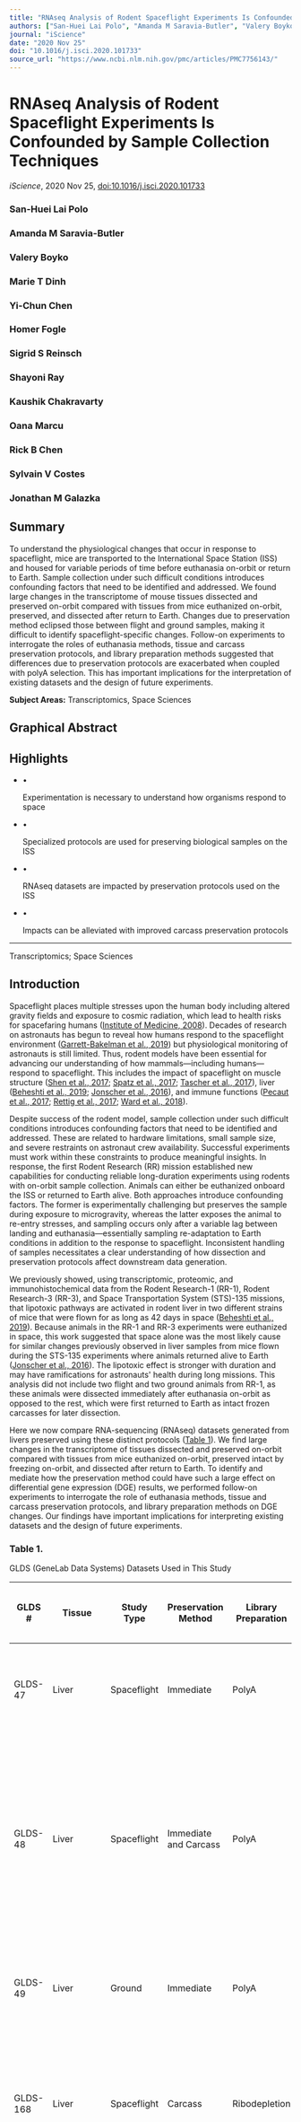 ```yaml
---
title: "RNAseq Analysis of Rodent Spaceflight Experiments Is Confounded by Sample Collection Techniques"
authors: ["San-Huei Lai Polo", "Amanda M Saravia-Butler", "Valery Boyko", "Marie T Dinh", "Yi-Chun Chen", "Homer Fogle", "Sigrid S Reinsch", "Shayoni Ray", "Kaushik Chakravarty", "Oana Marcu", "Rick B Chen", "Sylvain V Costes", "Jonathan M Galazka"]
journal: "iScience"
date: "2020 Nov 25"
doi: "10.1016/j.isci.2020.101733"
source_url: "https://www.ncbi.nlm.nih.gov/pmc/articles/PMC7756143/"
---
```


# RNAseq Analysis of Rodent Spaceflight Experiments Is Confounded by Sample Collection Techniques

*iScience*, 2020 Nov 25, [doi:10.1016/j.isci.2020.101733](https://doi.org/10.1016/j.isci.2020.101733)

### San-Huei Lai Polo
### Amanda M Saravia-Butler
### Valery Boyko
### Marie T Dinh
### Yi-Chun Chen
### Homer Fogle
### Sigrid S Reinsch
### Shayoni Ray
### Kaushik Chakravarty
### Oana Marcu
### Rick B Chen
### Sylvain V Costes
### Jonathan M Galazka

## Summary

To understand the physiological changes that occur in response to spaceflight, mice are transported to the International Space Station (ISS) and housed for variable periods of time before euthanasia on-orbit or return to Earth. Sample collection under such difficult conditions introduces confounding factors that need to be identified and addressed. We found large changes in the transcriptome of mouse tissues dissected and preserved on-orbit compared with tissues from mice euthanized on-orbit, preserved, and dissected after return to Earth. Changes due to preservation method eclipsed those between flight and ground samples, making it difficult to identify spaceflight-specific changes. Follow-on experiments to interrogate the roles of euthanasia methods, tissue and carcass preservation protocols, and library preparation methods suggested that differences due to preservation protocols are exacerbated when coupled with polyA selection. This has important implications for the interpretation of existing datasets and the design of future experiments.

**Subject Areas:** Transcriptomics, Space Sciences

## Graphical Abstract

## Highlights

*   •

    Experimentation is necessary to understand how organisms respond to space

*   •

    Specialized protocols are used for preserving biological samples on the ISS

*   •

    RNAseq datasets are impacted by preservation protocols used on the ISS

*   •

    Impacts can be alleviated with improved carcass preservation protocols


* * *

Transcriptomics; Space Sciences

## Introduction

Spaceflight places multiple stresses upon the human body including altered gravity fields and exposure to cosmic radiation, which lead to health risks for spacefaring humans ([Institute of Medicine, 2008](#bib17)). Decades of research on astronauts has begun to reveal how humans respond to the spaceflight environment ([Garrett-Bakelman et al., 2019](#bib11)) but physiological monitoring of astronauts is still limited. Thus, rodent models have been essential for advancing our understanding of how mammals—including humans—respond to spaceflight. This includes the impact of spaceflight on muscle structure ([Shen et al., 2017](#bib30); [Spatz et al., 2017](#bib33); [Tascher et al., 2017](#bib35)), liver ([Beheshti et al., 2019](#bib1); [Jonscher et al., 2016](#bib18)), and immune functions ([Pecaut et al., 2017](#bib23); [Rettig et al., 2017](#bib27); [Ward et al., 2018](#bib37)).

Despite success of the rodent model, sample collection under such difficult conditions introduces confounding factors that need to be identified and addressed. These are related to hardware limitations, small sample size, and severe restraints on astronaut crew availability. Successful experiments must work within these constraints to produce meaningful insights. In response, the first Rodent Research (RR) mission established new capabilities for conducting reliable long-duration experiments using rodents with on-orbit sample collection. Animals can either be euthanized onboard the ISS or returned to Earth alive. Both approaches introduce confounding factors. The former is experimentally challenging but preserves the sample during exposure to microgravity, whereas the latter exposes the animal to re-entry stresses, and sampling occurs only after a variable lag between landing and euthanasia—essentially sampling re-adaptation to Earth conditions in addition to the response to spaceflight. Inconsistent handling of samples necessitates a clear understanding of how dissection and preservation protocols affect downstream data generation.

We previously showed, using transcriptomic, proteomic, and immunohistochemical data from the Rodent Research-1 (RR-1), Rodent Research-3 (RR-3), and Space Transportation System (STS)-135 missions, that lipotoxic pathways are activated in rodent liver in two different strains of mice that were flown for as long as 42 days in space ([Beheshti et al., 2019](#bib1)). Because animals in the RR-1 and RR-3 experiments were euthanized in space, this work suggested that space alone was the most likely cause for similar changes previously observed in liver samples from mice flown during the STS-135 experiments where animals returned alive to Earth ([Jonscher et al., 2016](#bib18)). The lipotoxic effect is stronger with duration and may have ramifications for astronauts' health during long missions. This analysis did not include two flight and two ground animals from RR-1, as these animals were dissected immediately after euthanasia on-orbit as opposed to the rest, which were first returned to Earth as intact frozen carcasses for later dissection.

Here we now compare RNA-sequencing (RNAseq) datasets generated from livers preserved using these distinct protocols ([Table 1](#tbl1)). We find large changes in the transcriptome of tissues dissected and preserved on-orbit compared with tissues from mice euthanized on-orbit, preserved intact by freezing on-orbit, and dissected after return to Earth. To identify and mediate how the preservation method could have such a large effect on differential gene expression (DGE) results, we performed follow-on experiments to interrogate the role of euthanasia methods, tissue and carcass preservation protocols, and library preparation methods on DGE changes. Our findings have important implications for interpreting existing datasets and the design of future experiments.

### Table 1.

GLDS (GeneLab Data Systems) Datasets Used in This Study

| GLDS # | Tissue | Study Type | Preservation Method | Library Preparation | How the Dataset was Used in the Present Study | Relevant Figures & Tables |
| --- | --- | --- | --- | --- | --- | --- |
| GLDS-47 | Liver | Spaceflight | Immediate | PolyA | To compare global gene expression in immediate versus carcass samples | [Figure S1](#mmc1) |
| GLDS-48 | Liver | Spaceflight | Immediate and Carcass | PolyA | To evaluate gene expression and RNA integrity differences in immediate versus carcass samples and in samples prepared via polyA-selection versus ribo-depletion | [Figures 1](#fig1), [2](#fig2), [3](#fig3), [4](#fig4), [S1](#mmc1), [S2](#mmc1), and [S3](#mmc1) |
| GLDS-49 | Liver | Ground | Immediate | PolyA | To compare global gene expression in immediate versus carcass samples | [Figure S1](#mmc1) |
| GLDS-168 | Liver | Spaceflight | Carcass | Ribodepletion | To evaluate gene expression and RNA integrity differences in samples prepared via polyA-selection vs. ribo-depletion | [Figure 4](#fig4) |
| GLDS-235 | Liver | Ground | Immediate and Carcass | Ribodepletion | To determine a means of carcass preservation that is most consistent with standard laboratory practices in the context of gene expression and RNA integrity and to evaluate the effects of euthanasia and tissue storage methods on gene expression | [Figures 5](#fig5)A, 5B, [S5](#mmc1)A, S5C, S5E, and S5F, [Tables 2](#tbl2), [S3](#mmc1), and [S4](#mmc1) |
| GLDS-236 | Quadriceps | Ground | Immediate and Carcass | Ribodepletion | To determine if the means of carcass preservation that is most consistent with standard laboratory practices in the context of gene expression and RNA integrity and if the effects of euthanasia on gene expression are tissue specific | [Figures 5](#fig5)C, 5D, [S5](#mmc1)B, and S5D, [Tables 3](#tbl3), [S5](#mmc1), and [S6](#mmc1) |

Immediate = tissues that were dissected immediately after euthanasia and Carcass = tissues that were dissected from frozen carcasses after partial thawing.

## Results

### Preservation Method Is the Primary Driver of Gene Expression Variance in RR-1 Liver Samples

To assess gene expression differences in liver samples from the RR-1 NASA Validation mission ([Cadena et al., 2019](#bib2); [Globus and Galazka, 2015](#bib14); [Ronca et al., 2019](#bib28)), RNA was extracted from livers dissected from spaceflight (FLT) and ground control (GC) animals either immediately after euthanasia (immediate preservation, I) or from frozen carcasses after partial thawing (carcass preservation, C) and sequenced following polyA selection ([Figure S1](#mmc1)). Principal component analysis (PCA) revealed preservation method (C versus I) as the primary driver of variance among samples rather than spaceflight (FLT versus GC) ([Figure 1](#fig1)A). Furthermore, there was an order of magnitude difference in the number of differentially expressed genes (DEGs) identified in FLT versus GC carcass samples than was observed in FLT versus GC immediate samples, and only 4 DEGs overlapped between the two preservation methods ([Figure 1](#fig1)B). Gene set enrichment analysis of FLT versus GC immediate- ([Figure 2](#fig2)A) and carcass-derived ([Figure 2](#fig2)B) samples showed no overlap in enriched gene ontology (GO) terms ([Figure 2](#fig2)C), showing that any gene expression changes in the liver as a result of spaceflight exposure were confounded by the sample preservation method used.

Since livers from only 2 FLT and 2 GC animals in the RR-1 NASA Validation mission were preserved via the immediate method, RNA from livers prepared via the immediate method from two additional studies, the RR-1 CASIS mission ([Figure S1](#mmc1)) ([Cadena et al., 2019](#bib2); [Globus et al., 2015](#bib13); [Ronca et al., 2019](#bib28)) and a ground-based preservation and storage study ([Figure S2](#mmc1)) ([Choi et al., 2016](#bib3); [GeneLab, 2016](#bib12)), were also sequenced following polyA selection. Despite multiple different experimental factors in RR-1 NASA, RR-1 CASIS, and the ground-based preservation studies, PCA continued to show preservation method as the primary driver of variance among samples in these datasets ([Figure S3](#mmc1)).

### Carcass-Preserved Samples Exhibit Less Uniform Transcript Coverage than Immediate-Preserved Samples

To further investigate the observed differences in preservation method, RR-1 NASA FLT and GC liver samples derived from the carcass preservation method were grouped together (C) and FLT and GC liver samples derived from the immediate preservation method were grouped together (I). DGE was evaluated in carcass versus immediate samples. Many more genes were differentially expressed in carcass versus immediate samples (2,934 DEGs) than in either FLT-C versus GC-C (619 DEGs) or in FLT-I versus GC-I (67 DEGs) samples, further supporting preservation method as the primary driver of variance in RR-1 NASA liver samples ([Figure 3](#fig3)A). Gene set enrichment analysis revealed that several of the gene ontologies enriched in carcass samples (when compared with immediate samples) involved RNA regulation and processing ([Figure 3](#fig3)B). Despite similarly high RNA Integrity Number (RIN) values ([Figure S4](#mmc1)), carcass samples exhibited significantly less 5′ to 3′ gene body coverage than immediate samples as indicated by their 5′ to 3′ transcript integrity ratios. The 5′ to 3′ transcript integrity ratios were determined by dividing the percent coverage indicated in the 5′-shaded region by that in the 3′-shaded region for each sample ([Figures 3](#fig3)C and D).

### Expression of Genes Involved in 5′-Methylguanosine Decapping and PolyA Removal Is Affected by Preservation Condition

Given the differences in gene body coverage between carcass and immediate samples, we evaluated the expression of 5′-methylguanosine decapping and polyA removal genes in these groups from the RNAseq data. In mammals, eight genes have decapping activity _in vitro_ and/or in cells: Dcp2 (Nudt20), Nudt3, Nudt16, Nudt2, Nudt12, Nudt15, Nudt17, Nudt19. In addition, Dxo acts on partially capped mRNAs ([Grudzien-Nogalska and Kiledjian, 2017](#bib15)). Two of these genes—Dxo and Nudt2—were significantly more expressed in the carcass samples, whereas another two—Nudt15 and Dcp2 (Nudt20)—were significantly more expressed in immediate samples ([Figure S5](#mmc1)). Removal of polyA tails from mRNA is catalyzed by two complexes. The first, CCR4-NOT, consists of CNOT1, CNOT2, CNOT3, CNOT4, CNOT9, CNOT10, CNOT6, CNOT6L, CNOT7, and CNOT8. The second, PAN2-PAN3, consists of PAN2 and PAN3 ([Siwaszek et al., 2014](#bib32)). In the case of the 10 subunit CCR4-NOT complex, we observed 5 genes that were more highly expressed in the immediate group (Cnot1, Cnot2, Cnot9, Cnot6, Cnot6L) and 3 that were more highly expressed in the carcass group (Cnot3, Cnot10, Cnot7) ([Figure 3](#fig3)E). In the case of the PAN2-PAN3 complex, both Pan2 and Pan3 were more highly expressed in the carcass group ([Figure 3](#fig3)E).

### Samples Sequenced Following Ribodepletion Exhibit More Uniform Transcript Coverage than Samples Prepared with PolyA Selection

The polyA selection library preparation method, which was initially used to evaluate gene expression differences in RR-1 NASA Validation mission liver samples, requires intact RNA to minimize bias ([Kumar et al., 2017](#bib19); [Petrova et al., 2017](#bib24)). Because our data suggest that the carcass samples were more degraded than the immediate samples ([Figures 3](#fig3)C and 3D), the total RNA isolated from the RR-1 NASA Validation mission carcass liver samples was used to prepare libraries with the ribodepletion method to minimize transcript integrity bias, then re-sequenced. PCA showed a more distinct separation of FLT and GC carcass samples when the samples were prepared via the ribodepletion method ([Figure 4](#fig4)A) than by polyA selection (FLT-C and GC-C samples in [Figure 1](#fig1)A). DEGs were identified in FLT versus GC carcass samples prepared with the ribodepletion method and compared with those from polyA-prepared carcass samples. Although hundreds of DEGs in FLT versus GC carcass samples overlap between ribodepleted and polyA-prepared samples, more DEGs were identified in FLT versus GC samples prepared with the ribodepletion method ([Figure 4](#fig4)B), suggesting this method may be more sensitive. There was no overlap of enriched gene ontology terms in FLT versus GC samples processed by ribodepletion and polyA enrichment ([Figures 4](#fig4)C and 4D).

Next, transcript integrity was evaluated in the ribodepletion-prepared FLT and GC carcass samples and compared with polyA-selection-prepared carcass samples. Samples prepared with the polyA selection method exhibited less coverage of the 5′ portion of transcripts compared with ribodepletion-prepared samples ([Figures 4](#fig4)E and 4F). Thus, ribodepletion was used to further investigate the effects of preservation method (Carcass versus Immediate) on gene-expression in a ground-based tissue preservation study.

### Total RNA Sequencing Mitigates the Impact of Preservation Method on Gene Expression Changes in the Liver

We designed a ground-based tissue preservation study to determine the best approach to mitigate the impact of preservation method on gene expression and to identify other confounding variables important for interpreting data from other RR missions. We tested euthanasia and preservation techniques used in different RR missions and compared them with standard laboratory protocols for tissue preservation. In addition to liver samples, we also analyzed quadriceps to determine whether sample preservation methods also confounded DGE analysis in this tissue.

Mice of the same age, sex, strain, and source as those used in the RR-1 NASA Validation mission were used in the ground-based tissue preservation study. Mice were evenly divided into one of six groups as shown in [Figure S6](#mmc1). The mice in groups 1–4 were euthanized with pentobarbital/phenytoin (Euthasol) as in RR-1 ([Choi et al., 2020](#bib4)), then subjected to various preservation protocols to evaluate the phenomena observed in RR-1 NASA carcass and immediate liver samples. Livers and quadriceps were dissected immediately after euthanasia from mice in group 1. These tissues were divided into thirds and preserved in one of three ways: (1) freezing in dry ice to mimic the cold stowage container that was used to freeze the immediate liver samples in the RR-1 mission, (2) submersion in LN2, or (3) with RNA_later_. After preservation, all tissues were stored at −80°C until further processing.

Although it is a common practice to dissect mice immediately after euthanasia, due to limitations in crew time for spaceflight experiments, immediate dissection is not always possible. Thus, most tissues are preserved _in situ_ within the carcass. We therefore sought to determine the most effective way to preserve carcasses that would minimize unintended gene expression changes in tissues preserved _in situ_. Mice in groups 2–4 were used to test three different carcass preservation methods: (1) slow freezing in dry ice (DI) to mimic the most common method of carcass preservation used in RR missions to date, (2) snap freezing by submersion in liquid nitrogen (LN2), and (3) segmenting the carcass into thirds and preserving in RNA_later_, mimicking the preservation method used in the Rodent Research-7 mission. After preservation, all carcasses were stored at −80°C until further processing.

Carcasses from mice in groups 2–4 were partially thawed, and quadriceps and livers were dissected, then snap frozen, and stored at −80°C until RNA extraction to mimic the protocol most commonly implemented when carcasses return from spaceflight missions, including RR-1. A summary of all liver and quadriceps tissues evaluated in the present ground-based tissue preservation study are summarized in [Tables S1](#mmc1) and [S2](#mmc1), respectively. Total RNA was extracted from all liver and quadriceps tissue samples and prepared for sequencing using the ribodepletion method and sequenced.

Global gene expression and transcript integrity were evaluated in liver samples from groups 1–4 to identify differences in DGE resulting from the carcass and immediate preservation protocols. PCA showed overlap among immediate samples despite differences in tissue preservation methods ([Figure 5](#fig5)A). Similar to RR-1 carcass and immediate samples ([Figures 1](#fig1)A and [S3](#mmc1)), the dry ice-preserved carcass and immediate samples, which mimic the RR-1 preservation conditions, clustered away from each other, albeit to a much lesser degree than that observed with the polyA-prepared RR-1 samples ([Figure 5](#fig5)A). Furthermore, the dry-ice-preserved carcass samples exhibited less 5′ gene body coverage than the dry-ice-preserved immediate samples ([Figure 5](#fig5)B). Although this observation is consistent with that observed in RR-1 carcass and immediate samples (prepared using the polyA selection method) ([Figures 3](#fig3)C and 3D), the difference was less dramatic. Therefore, using the ribodepletion method appears to partially alleviate the differences observed in transcript integrity between carcass and immediate samples.

### Carcass Preservation by LN2 or RNAlater Immersion Most Closely Mimic Standard Tissue Preservation Protocols

Livers dissected from carcasses preserved in either RNA_later_ or LN2 exhibit more overlap with immediate preserved liver samples than those from carcasses preserved in dry ice ([Figure 5](#fig5)A). Unlike livers dissected from slow (dry ice) or snap (LN2) frozen carcasses, livers dissected from carcasses preserved in RNA_later_ showed no difference in 5′ to 3′ transcript coverage when compared with livers dissected immediately after euthanasia ([Figure 5](#fig5)B). These data suggest that carcass segmentation and preservation in RNA_later_ may protect the liver from transcript degradation when preserved _in situ_.

We next assessed the effects of various carcass freezing methods on gene expression changes in the liver when compared with livers that were dissected immediately after euthanasia, then preserved in either RNA_later_ or LN2. Only a few genes were differentially expressed between livers dissected immediately and preserved on dry ice, in RNA_later_, or in LN2 ([Table S3](#mmc1)). Similarly, pairwise gene set enrichment analysis showed no significantly enriched GO terms between these tissue preservation methods ([Table S3](#mmc1)), suggesting that for immediately dissected livers, the tissue preservation method had minimal impact on gene expression. Livers dissected from slow (dry ice) frozen carcasses, which most closely mimics the carcass preservation method used in RR-1 NASA Validation and several other RR missions (including RR-3 and Rodent Research-6), exhibited the most DEGs when compared with immediately dissected livers preserved in either LN2 or RNA_later_ ([Tables 2](#tbl2) and [S4](#mmc1), respectively). In contrast, livers dissected from carcasses preserved in either RNA_later_ or LN2 exhibited hundreds fewer DEGs when compared with immediately dissected livers preserved in either LN2 or RNA_later_ ([Tables 2](#tbl2) and [S4](#mmc1), respectively). These data indicate that carcass segmentation and preservation in RNA_later_ or preserving carcasses by submersion in LN2 more closely mimic the common preservation methods used in terrestrial laboratories, than does the slow freeze carcass preservation method used in the RR-1 NASA Validation study.

#### Table 2.

Comparisons of Carcass Preservation Methods to Immediate Liquid Nitrogen Method on Gene Expression in Livers

| Comparison | \# DEG (adj. p < 0.05) | \# DEG (adj. p < 0.05 & |Log2 FC| > 1.5) | \# Enriched GO Terms (NOM p < 0.01) | \# Enriched GO Terms (FDR <0.5 & NOM p < 0.01) | \# Enriched GO Terms (FDR <0.25 & NOM p < 0.01) |
| --- | --- | --- | --- | --- | --- |
| Euth\_C\_DI (n = 6) vs. Euth\_I\_LN2 (n = 6) | 3798 | 3143 | 16, 0 | 0, 0 | 0, 0 |
| Euth\_C\_LN2 (n = 5) vs. Euth\_I\_LN2 (n = 6) | 784 | 515 | 30, 0 | 0, 0 | 0, 0 |
| Euth\_C\_RL (n = 5) vs. Euth\_I\_LN2 (n = 6) | 2118 | 1952 | 22, 0 | 0, 0 | 0, 0 |

The number of differentially expressed genes (DEG) and enriched gene ontology (GO) terms identified by Gene Set Enrichment Analysis (phenotype permutation) were evaluated pairwise in liver samples from different carcass preservation methods compared with immediate samples preserved in liquid nitrogen. For GO terms, number on the left corresponds to the group to the left of the “versus”, and number on the right corresponds to the group to the right of the “versus” in the “Comparison” column. n numbers, p values, log2 fold changes, and FDR values are indicated. Euth = euthanasia by pentobarbital/phenytoin, I = tissue dissected immediately after euthanasia, C = tissue dissected from frozen carcass that has been partially thawed, DI = dry ice, LN2 = liquid nitrogen, RL = RNA_later_. Data are from GLDS-235.

### The Impact of Preservation Method on Gene Expression Is Tissue Dependent

To determine if the observed differences in gene expression due to carcass preservation method are unique to the liver, gene expression and transcript integrity were also evaluated in quadriceps from mice in groups 1–4 ([Figure S6](#mmc1) and [Table S2](#mmc1)). PCA showed more overlap among carcass and immediate quadriceps samples ([Figure 5](#fig5)C) than among carcass and immediate liver samples ([Figure 5](#fig5)A), suggesting that gene expression in the quadriceps is less sensitive to preservation methods. Unlike liver samples, almost no significant differences were observed in 5′ to 3′ gene body coverage in quadriceps samples prepared using different preservation methods ([Figure 5](#fig5)D).

Fewer DEGs were identified in carcass versus immediate quadriceps samples than carcass versus immediate liver samples for almost every preservation method tested ([Tables 3](#tbl3), [S5](#mmc1), and [S6](#mmc1)), further supporting that gene expression in the quadriceps is less sensitive to different types of preservation methods. Although there are fewer differences over-all, similar to what was observed in liver samples, cutting the carcass into thirds and then preserving in RNA_later_ resulted in the fewest DEGs when compared with immediate dissection followed by tissue preservation in LN2 or RNA_later_ ([Tables 3](#tbl3) and [S6](#mmc1), respectively).

#### Table 3.

Comparisons of Carcass Preservation Methods to Immediate Liquid Nitrogen Method on Gene Expression in Quadriceps

| Comparison | \# DEG (adj. p < 0.05) | \# DEG (adj. p < 0.05 & |Log2 FC| > 1.5) | \# Enriched GO Terms (NOM p < 0.01) | \# Enriched GO Terms (FDR <0.5 & NOM p < 0.01) | \# Enriched GO Terms (FDR <0.25 & NOM p < 0.01) |
| --- | --- | --- | --- | --- | --- |
| Euth\_C\_DI (n = 6) vs. Euth\_I\_LN2 (n = 6) | 2 | 0 | 15, 17 | 0, 0 | 0, 0 |
| Euth\_C\_LN2 (n = 6) vs. Euth\_I\_LN2 (n = 6) | 36 | 24 | 24, 24 | 0, 22 | 0, 11 (26 with p < 0.05) |
| Euth\_C\_RL (n = 6) vs. Euth\_I\_LN2 (n = 6) | 2 | 2 | 30, 9 | 1, 2 | 0, 0 |

The number of differentially expressed genes (DEG) and enriched gene ontology (GO) terms identified by Gene Set Enrichment Analysis (phenotype permutation) were evaluated pairwise in quadriceps samples from different carcass preservation methods compared with immediate samples preserved in liquid nitrogen. For GO terms, the first number corresponds to the group to the left of the “versus”, and the second number corresponds to the group to the right of the “versus” in the “Comparison” column. n numbers, p values, log2 fold changes, and FDR values are indicated. Euth = euthanasia by pentobarbital/phenytoin, I = tissue dissected immediately after euthanasia, C = tissue dissected from frozen carcass that has been partially thawed, DI = dry ice, LN2 = liquid nitrogen, RL = RNA_later_. Data are from GLDS-236.

### Gene Expression in Select Tissues Was Not Affected by the Method of Euthanasia

Because the most common euthanasia method used in RR missions to date is intraperitoneal (IP) injection of ketamine/xylazine and the most common euthanasia method used in standard laboratories is CO2 inhalation, these methods were used to euthanize mice in groups 5 and 6, respectively, to determine if euthanasia method is another confounding variable that could affect gene expression in select tissues ([Figure S6](#mmc1), [Tables S1](#mmc1) and [S2](#mmc1)). Gene expression was evaluated in livers and quadriceps dissected from mice in groups 2, 5, and 6 ([Figures S7](#mmc1)A–S7D). PCA showed no distinct differences in global gene expression in liver ([Figure S7](#mmc1)A) or quadriceps ([Figure S7](#mmc1)B) samples dissected from mice euthanized with different methods. Pairwise differential gene expression analysis and gene set enrichment analysis also identified few, if any, DEGs and enriched GO terms among liver ([Figure S7](#mmc1)C) and quadriceps ([Figure S7](#mmc1)D) samples. These data suggest that the types of euthanasia methods evaluated here do not impact gene expression in select tissues.

## Discussion

Herein, we show that protocols used to preserve mouse carcasses on-orbit have large effects on gene expression patterns as measured by RNAseq. Indeed, changes in gene expression due to preservation condition overwhelmed those due to spaceflight. Gene set enrichment analysis showed that many GO terms enriched due to carcass preservation were involved in RNA processing. This correlated with reduced transcript integrity (relatively poor coverage of the 5′ end of transcripts) in samples from carcasses preserved on-orbit when these were sequenced with a polyA enrichment RNAseq protocol.

Although RNAseq following polyA selection can more efficiently quantify gene expression ([Kumar et al., 2017](#bib19)), ribodepletion methods are more effective on degraded RNA samples ([Li et al., 2014](#bib21); [Schuierer et al., 2017](#bib29)). However, although the RNA used in this study was of good quality (RIN >7), we observed a severe bias in transcript coverage following polyA selection depending upon the tissue preservation condition utilized. Specifically, samples taken from carcasses that were slow-frozen on-orbit exhibited a lower 5′ to 3′ coverage ratio as compared with samples taken from immediately dissected tissues. Although resequencing of the carcass flight samples with a ribodepletion protocol produced a more even 5′ to 3′ coverage ratio, our follow-on studies that directly compared slow carcass freezing with immediate dissection revealed a similar (albeit reduced) 5′ to 3′ coverage bias. Taken together, this suggests that slow carcass freezing causes transcript degradation that in-turn leads to reduced 5′ coverage.

mRNA degradation starts with the removal of the polyA tail, at which point degradation continues either from the 3′ end _via_ the exosome complex or the 5′ end following removal of the 5′-methylguanosine cap. Deadenylation of cytoplasmic mRNA is the rate-limiting step in mRNA degradation and is catalyzed by one of two complexes: the CCR4-NOT complex, which consists of 10 subunits (CNOT1, CNOT2, CNOT3, CNOT4, CNOT6, CNOT6l, CNOT7, CNOT8, CNOT9, CNOT10), and the PAN2-PAN3 deadenylation complex consisting of two subunits (PAN2, PAN3) ([Siwaszek et al., 2014](#bib32)). We observed transcriptional changes to multiple subunits in each of these complexes when comparing carcass and immediate samples. Most striking was the coordinated upregulation of both Pan2 and Pan3 in the carcass samples from the RR-1 NASA Validation mission, which suggests an increase in PAN2-PAN3 deadenylation activity, which could result in loss of polyA tails in some transcripts. This could lead to poor mRNA capture by our polyA enrichment protocol and result in some of the differences seen between the polyA enrichment and ribodepletion protocols.

Three proteins—Dcp2 (Nudt20), Nudt3, Nudt16—have decapping activity both _in vitro_ and in cells, whereas an additional five—Nudt2, Nudt12, Nudt15, Nudt17, Nudt19—have decapping activity _in vitro_. In addition, the Dxo family of proteins acts on partially capped mRNAs ([Grudzien-Nogalska and Kiledjian, 2017](#bib15)). Although regulation of these proteins is complex and involves subcellular localization and post-translation modification, we observed evidence for altered expression of these decapping enzymes: Dxo and Nudt2 were more abundant in carcass samples, whereas Nudt15 and Dcp2 (Nudt20) were more abundant in immediate samples. Although these changes are not coordinated, they do point to altered decapping activity within the carcass samples. As decapping precedes mRNA degradation via the 5′ exonuclease, XRN1, this could alternatively explain the relatively poor 5′ transcript coverage seen in both polyA enriched and ribodepleted carcass liver samples. Additional experimentation will be necessary to confirm the changes to decapping and deadenylation enzymes seen here and to understand their role in the 5′ to 3′ coverage bias observed.

We observed a marked difference in the 5′ to 3′ coverage bias between liver and quadriceps samples. Although liver samples were sensitive to carcass preservation via slow- or snap-freeze, quadriceps samples were not. There are a number of possible explanations for this. First, it could be due to the surface exposure of the quadriceps, which would lead to more rapid quenching of biochemical processes. Second, inherent differences in the transcript pool, mRNA half-lives, and enzymatic complement of liver and quadriceps could offer a biological answer. Although we cannot distinguish between these mechanisms, our observations are consistent with previous results showing that postmortem changes to mRNA is tissue dependent ([Inoue et al., 2002](#bib16); [Lee et al., 2005](#bib20); [Miyatake et al., 2004](#bib22)).

The poor transcript integrity in slow-frozen carcasses sequenced with a polyA enrichment protocol was not evident in pre-sequencing QC analyses. Indeed, all samples had RIN values >7, and there was no correlation between the gene expression differences and RIN. This distinguishes our results from previous studies showing a strong correlation between RIN values and loss of 5′ coverage ([Davila et al., 2016](#bib5); [Sigurgeirsson et al., 2014](#bib31)). Therefore, additional pre-sequencing QC analyses capable of detecting these issues would be useful. Low throughput sequencing is rapid, decreasing in cost, and being adopted as a QC step but does not provide the coverage necessary to detect the biases seen here.

Alternatively, if effective pre-sequencing QC metrics cannot be developed, a number of analytical approaches could be utilized. In one category are methods that calculate additional metrics such as mRIN ([Feng et al., 2015](#bib6)) and TIN ([Wang et al., 2016](#bib36)) to allow assessment of transcript integrity and exclusion of problematic samples. In a second category are processes that account for variable transcript integrity by considering only reads that occur near the 3′ end of transcripts ([Sigurgeirsson et al., 2014](#bib31)), controlling for the effects of RIN using a linear model framework ([Gallego Romero et al., 2014](#bib10)), or by calculating idealized coverage curves on a gene-by-gene basis and using these for normalization ([Xiong et al., 2019](#bib38)). Additional analyses are necessary to determine if these approaches can mitigate the issue observed here.

Although we do not have a complete picture of the mechanisms resulting in the apparent gene expression change resulting from slow carcass freezing, we were able to identify effective mitigation strategies (our suggestions are summarized in [Figure 6](#fig6)). Foremost among these is the utilization of a ribodepletion protocol in place of polyA enrichment. In this study, ribodepletion resulted in more even gene body coverage and was not as sensitive to slow freezing of carcasses. This is in agreement with previous studies that found that ribodepletion is less prone to bias introduced by poor RNA quality ([Li et al., 2014](#bib21)) and less prone to 3′ coverage bias ([Schuierer et al., 2017](#bib29)). Beyond this, we found that two carcass preservation methods generated acceptable results, with few DEGs and enriched GO terms when compared with the immediate dissection of tissues and preservation in liquid nitrogen—the _de facto_ gold standard. The first is rapid freeze of carcasses in liquid nitrogen and subsequent storage at −80°C, followed by partial thaw, dissection, and tissue preservation in liquid nitrogen. Although this led to some loss of 5′ transcript coverage, it had the fewest DEGs (515, adj. p < 0.05 & |Log2 FC| > 1.5) and no enriched GO terms (FDR <0.25, NOM <0.01) when compared with immediate dissection. Alternatively, segmentation of carcasses and immersion in RNA_later_ and subsequent storage at −80°C, followed by partial thaw, dissection, and tissue preservation in liquid nitrogen resulted in better maintenance of 5′ transcript coverage but an increased number of DEGs (1952, adj. p < 0.05 & |Log2 FC| > 1.5), although no GO terms were enriched (FDR <0.25, NOM <0.01). As euthanasia protocols can change serum biomarkers ([Pierozan et al., 2017](#bib25)) and mRNA expression levels ([Staib-Lasarzik et al., 2014](#bib34)), we were reassured to find that the euthanasia protocols used here did not affect gene expression in liver or quadriceps.

To conclude, our results indicate that care must be taken in choosing sample preservation protocols that preserve transcriptional patterns and other embedded information but that are also feasible in resource-constrained environments such as those found in space.

### Limitations of the Study

This study directly assessed the effects of preservation protocols on mouse liver and quadriceps, thus extrapolation to other tissues should be done with caution. Moreover, this study is not capable of identifying the molecular mechanisms responsible for the observed effects, and additional experimentation is required to confirm that the changes to decapping enzyme expression are responsible for changes in transcript integrity and apparent gene expression.

### Resource Availability

#### Lead Contact

Jonathan M. Galazka, NASA Ames Research Center, [jonathan.m.galazka@nasa.gov](http://mailto:jonathan.m.galazka@nasa.gov/).

#### Materials Availability

This study did not generate unique materials. When applicable, excess RNA is available for request from the NASA Institutional Scientific Collection ([https://www.nasa.gov/ames/research/space-biosciences/isc-bsp](https://www.nasa.gov/ames/research/space-biosciences/isc-bsp)).

#### Data and Code Availability

All sequencing data are available at NASA GeneLab ([www.genelab.nasa.gov](http://www.genelab.nasa.gov/)) ([Ray et al., 2019](#bib26)). polyA-enrichment-based data from the RR-1 NASA Validation mission samples are at GLDS-48 ([Globus and Galazka, 2015](#bib14)). polyA-enrichment-based data from the RR-1 CASIS samples are at GLDS-47 ([Globus et al., 2015](#bib13)). Data from ground-based study of tissue storage conditions are at GLDS-49 ([GeneLab, 2016](#bib12)). Ribodepletion-based resequencing data from the RR-1 NASA Validation mission samples are at GLDS-168 ([Galazka, 2018](#bib9)). Liver data from ground-based freezing study are at GLDS-235 ([Galazka, 2019a](#bib7)). Quadriceps data from ground-based freezing study are at GLDS-236 ([Galazka, 2019b](#bib8)). Raw data used to generate all PCA, DGE, GSEA, and gene body coverage analyses shown here are available on Mendeley Data: [https://doi.org/10.17632/5hzrgfgxct.1](https://doi.org/10.17632/5hzrgfgxct.1). Scripts used for processing RNAseq data are available at [https://github.com/nasa/GeneLab\_Data\_Processing](https://github.com/nasa/GeneLab_Data_Processing).

## Methods

All methods can be found in the accompanying [Transparent Methods supplemental file](#mmc1).

## Acknowledgments

We thank Rebecca A. Klotz and Vandana Verma for dissection instructions; Candice G. T. Tahimic for help with IACUC protocol drafting; and Samrawit G. Gebre for help with sample processing. This work was funded by the NASA Space Biology program within the NASA Science Mission Directorate's (SMD) Biological and Physical Sciences (BPS) Division.

### Author Contributions

Formal analysis, AS.M.B, H.F, J.M.G; Investigation, K.C., R.B.C, O.M., S.L.P, V.B., M.T.D, Y.C., S.R.; Project administration, A.M.SB., S.V.C., J.M.G.; Visualization, A.M.SB, J.M.G; Writing—original draft, A.M.SB, S.V.C, J.M.G, S.L.P; Writing—review and editing, Y.C., A.M.SB, S.S.R., J.M.G., S.L.P; Conceptualization, S.L.P., J.M.G, S.V.C, S.S.R.; Data curation, A.M.SB., S.L.P., Y.C.

### Declaration of Interests

The authors declare no competing interests.

Published: December 18, 2020

## Footnotes

## Contributor Information

Sylvain V. Costes, Email: sylvain.v.costes@nasa.gov.

Jonathan M. Galazka, Email: jonathan.m.galazka@nasa.gov.

## Supplemental Information

Document S1. Transparent Methods, Figures S1–S7, Tables S1–S6

## References

1.  Beheshti A., Chakravarty K., Fogle H., Fazelinia H., Silveira W.A.da, Boyko V., Polo S.-H.L., Saravia-Butler A.M., Hardiman G., Taylor D. Multi-omics analysis of multiple missions to space reveal a theme of lipid dysregulation in mouse liver. Sci. Rep. 2019;9:19195. doi: 10.1038/s41598-019-55869-2. \[[DOI](https://doi.org/10.1038/s41598-019-55869-2)\] \[[PMC free article](https://www.ncbi.nlm.nih.gov/articles/PMC6915713/)\] \[[PubMed](https://pubmed.ncbi.nlm.nih.gov/31844325/)\] \[[Google Scholar](https://scholar.google.com/scholar_lookup?journal=Sci.%20Rep.&title=Multi-omics%20analysis%20of%20multiple%20missions%20to%20space%20reveal%20a%20theme%20of%20lipid%20dysregulation%20in%20mouse%20liver&author=A.%20Beheshti&author=K.%20Chakravarty&author=H.%20Fogle&author=H.%20Fazelinia&author=W.A.da%20Silveira&volume=9&publication_year=2019&pages=19195&pmid=31844325&doi=10.1038/s41598-019-55869-2&)\]
2.  Cadena S.M., Zhang Y., Fang J., Brachat S., Kuss P., Giorgetti E., Stodieck L.S., Kneissel M., Glass D.J. Skeletal muscle in MuRF1 null mice is not spared in low-gravity conditions, indicating atrophy proceeds by unique mechanisms in space. Sci. Rep. 2019;9:9397. doi: 10.1038/s41598-019-45821-9. \[[DOI](https://doi.org/10.1038/s41598-019-45821-9)\] \[[PMC free article](https://www.ncbi.nlm.nih.gov/articles/PMC6599046/)\] \[[PubMed](https://pubmed.ncbi.nlm.nih.gov/31253821/)\] \[[Google Scholar](https://scholar.google.com/scholar_lookup?journal=Sci.%20Rep.&title=Skeletal%20muscle%20in%20MuRF1%20null%20mice%20is%20not%20spared%20in%20low-gravity%20conditions,%20indicating%20atrophy%20proceeds%20by%20unique%20mechanisms%20in%20space&author=S.M.%20Cadena&author=Y.%20Zhang&author=J.%20Fang&author=S.%20Brachat&author=P.%20Kuss&volume=9&publication_year=2019&pages=9397&pmid=31253821&doi=10.1038/s41598-019-45821-9&)\]
3.  Choi S., Ray H.E., Lai S.-H., Alwood J.S., Globus R.K. Preservation of multiple mammalian tissues to maximize science return from ground based and spaceflight experiments. PLoS One. 2016;11:e0167391. doi: 10.1371/journal.pone.0167391. \[[DOI](https://doi.org/10.1371/journal.pone.0167391)\] \[[PMC free article](https://www.ncbi.nlm.nih.gov/articles/PMC5132293/)\] \[[PubMed](https://pubmed.ncbi.nlm.nih.gov/27907194/)\] \[[Google Scholar](https://scholar.google.com/scholar_lookup?journal=PLoS%20One&title=Preservation%20of%20multiple%20mammalian%20tissues%20to%20maximize%20science%20return%20from%20ground%20based%20and%20spaceflight%20experiments&author=S.%20Choi&author=H.E.%20Ray&author=S.-H.%20Lai&author=J.S.%20Alwood&author=R.K.%20Globus&volume=11&publication_year=2016&pages=e0167391&pmid=27907194&doi=10.1371/journal.pone.0167391&)\]
4.  Choi S.Y., Saravia-Butler A., Shirazi-Fard Y., Leveson-Gower D., Stodieck L.S., Cadena S.M., Beegle J., Solis S., Ronca A., Globus R.K. Validation of a new rodent experimental System to investigate consequences of long duration space habitation. Sci. Rep. 2020;10:2336. doi: 10.1038/s41598-020-58898-4. \[[DOI](https://doi.org/10.1038/s41598-020-58898-4)\] \[[PMC free article](https://www.ncbi.nlm.nih.gov/articles/PMC7012842/)\] \[[PubMed](https://pubmed.ncbi.nlm.nih.gov/32047211/)\] \[[Google Scholar](https://scholar.google.com/scholar_lookup?journal=Sci.%20Rep.&title=Validation%20of%20a%20new%20rodent%20experimental%20System%20to%20investigate%20consequences%20of%20long%20duration%20space%20habitation&author=S.Y.%20Choi&author=A.%20Saravia-Butler&author=Y.%20Shirazi-Fard&author=D.%20Leveson-Gower&author=L.S.%20Stodieck&volume=10&publication_year=2020&pages=2336&pmid=32047211&doi=10.1038/s41598-020-58898-4&)\]
5.  Davila J.I., Fadra N.M., Wang X., McDonald A.M., Nair A.A., Crusan B.R., Wu X., Blommel J.H., Jen J., Rumilla K.M. Impact of RNA degradation on fusion detection by RNA-seq. BMC Genomics. 2016;17:814. doi: 10.1186/s12864-016-3161-9. \[[DOI](https://doi.org/10.1186/s12864-016-3161-9)\] \[[PMC free article](https://www.ncbi.nlm.nih.gov/articles/PMC5072325/)\] \[[PubMed](https://pubmed.ncbi.nlm.nih.gov/27765019/)\] \[[Google Scholar](https://scholar.google.com/scholar_lookup?journal=BMC%20Genomics&title=Impact%20of%20RNA%20degradation%20on%20fusion%20detection%20by%20RNA-seq&author=J.I.%20Davila&author=N.M.%20Fadra&author=X.%20Wang&author=A.M.%20McDonald&author=A.A.%20Nair&volume=17&publication_year=2016&pages=814&pmid=27765019&doi=10.1186/s12864-016-3161-9&)\]
6.  Feng H., Zhang X., Zhang C. mRIN for direct assessment of genome-wide and gene-specific mRNA integrity from large-scale RNA-sequencing data. Nat. Commun. 2015;6:7816. doi: 10.1038/ncomms8816. \[[DOI](https://doi.org/10.1038/ncomms8816)\] \[[PMC free article](https://www.ncbi.nlm.nih.gov/articles/PMC4523900/)\] \[[PubMed](https://pubmed.ncbi.nlm.nih.gov/26234653/)\] \[[Google Scholar](https://scholar.google.com/scholar_lookup?journal=Nat.%20Commun.&title=mRIN%20for%20direct%20assessment%20of%20genome-wide%20and%20gene-specific%20mRNA%20integrity%20from%20large-scale%20RNA-sequencing%20data&author=H.%20Feng&author=X.%20Zhang&author=C.%20Zhang&volume=6&publication_year=2015&pages=7816&pmid=26234653&doi=10.1038/ncomms8816&)\]
7.  Galazka J. GeneLab; 2019. Transcriptomic Analysis of Liver from Mice Subjected to Simulated Spaceflight Euthanasia, Freezing, and Tissue Preservation Protocols. Version 4. \[[DOI](https://doi.org/10.26030/qn9j-pv85)\] \[[Google Scholar](https://scholar.google.com/scholar_lookup?Galazka%20J.%20GeneLab;%202019.%20Transcriptomic%20Analysis%20of%20Liver%20from%20Mice%20Subjected%20to%20Simulated%20Spaceflight%20Euthanasia,%20Freezing,%20and%20Tissue%20Preservation%20Protocols.%20Version%204.)\]
8.  Galazka J. GeneLab; 2019. Transcriptomic Analysis of Quadriceps from Mice Subjected to Simulated Spaceflight Euthanasia, Freezing, and Tissue Preservation Protocols. Version 5. \[[DOI](https://doi.org/10.26030/r1hr-jv04)\] \[[Google Scholar](https://scholar.google.com/scholar_lookup?Galazka%20J.%20GeneLab;%202019.%20Transcriptomic%20Analysis%20of%20Quadriceps%20from%20Mice%20Subjected%20to%20Simulated%20Spaceflight%20Euthanasia,%20Freezing,%20and%20Tissue%20Preservation%20Protocols.%20Version%205.)\]
9.  Galazka J. GeneLab; 2018. RR-1 and RR-3 Mouse Liver Transcriptomics with and without ERCC Control RNA Spike-Ins. Version 8. \[[DOI](https://doi.org/10.26030/rwyp-9325)\] \[[Google Scholar](https://scholar.google.com/scholar_lookup?Galazka%20J.%20GeneLab;%202018.%20RR-1%20and%20RR-3%20Mouse%20Liver%20Transcriptomics%20with%20and%20without%20ERCC%20Control%20RNA%20Spike-Ins.%20Version%208.)\]
10.  Gallego Romero I., Pai A.A., Tung J., Gilad Y. RNA-seq: impact of RNA degradation on transcript quantification. BMC Biol. 2014;12:42. doi: 10.1186/1741-7007-12-42. \[[DOI](https://doi.org/10.1186/1741-7007-12-42)\] \[[PMC free article](https://www.ncbi.nlm.nih.gov/articles/PMC4071332/)\] \[[PubMed](https://pubmed.ncbi.nlm.nih.gov/24885439/)\] \[[Google Scholar](https://scholar.google.com/scholar_lookup?journal=BMC%20Biol.&title=RNA-seq:%20impact%20of%20RNA%20degradation%20on%20transcript%20quantification&author=I.%20Gallego%20Romero&author=A.A.%20Pai&author=J.%20Tung&author=Y.%20Gilad&volume=12&publication_year=2014&pages=42&pmid=24885439&doi=10.1186/1741-7007-12-42&)\]
11.  Garrett-Bakelman F.E., Darshi M., Green S.J., Gur R.C., Lin L., Macias B.R., McKenna M.J., Meydan C., Mishra T., Nasrini J. The NASA Twins Study: a multidimensional analysis of a year-long human spaceflight. Science. 2019;364:eaau8650. doi: 10.1126/science.aau8650. \[[DOI](https://doi.org/10.1126/science.aau8650)\] \[[PMC free article](https://www.ncbi.nlm.nih.gov/articles/PMC7580864/)\] \[[PubMed](https://pubmed.ncbi.nlm.nih.gov/30975860/)\] \[[Google Scholar](https://scholar.google.com/scholar_lookup?journal=Science&title=The%20NASA%20Twins%20Study:%20a%20multidimensional%20analysis%20of%20a%20year-long%20human%20spaceflight&author=F.E.%20Garrett-Bakelman&author=M.%20Darshi&author=S.J.%20Green&author=R.C.%20Gur&author=L.%20Lin&volume=364&publication_year=2019&pages=eaau8650&pmid=30975860&doi=10.1126/science.aau8650&)\]
12.  GeneLab N. GeneLab; 2016. Multi-omic Investigations of Mouse Liver Subjected to Simulated Spaceflight Freezing and Storage Protocols. Version 4. \[[DOI](https://doi.org/10.26030/1190-my17)\] \[[Google Scholar](https://scholar.google.com/scholar_lookup?GeneLab%20N.%20GeneLab;%202016.%20Multi-omic%20Investigations%20of%20Mouse%20Liver%20Subjected%20to%20Simulated%20Spaceflight%20Freezing%20and%20Storage%20Protocols.%20Version%204.)\]
13.  Globus R., Cadena S., Galazka J. GeneLab; 2015. Rodent Research-1 (RR1) National Lab Validation Flight: Mouse Liver Transcriptomic, Proteomic, and Epigenomic Data. Version 10. \[[DOI](https://doi.org/10.26030/k5c1-jd05)\] \[[Google Scholar](https://scholar.google.com/scholar_lookup?Globus%20R.,%20Cadena%20S.,%20Galazka%20J.%20GeneLab;%202015.%20Rodent%20Research-1%20\(RR1\)%20National%20Lab%20Validation%20Flight:%20Mouse%20Liver%20Transcriptomic,%20Proteomic,%20and%20Epigenomic%20Data.%20Version%2010.)\]
14.  Globus R., Galazka J.M. GeneLab; 2015. Rodent Research-1 (RR1) NASA Validation Flight: Mouse Liver Transcriptomic, Proteomic, and Epigenomic Data. Version 8. \[[DOI](https://doi.org/10.26030/jq04-0n51)\] \[[Google Scholar](https://scholar.google.com/scholar_lookup?Globus%20R.,%20Galazka%20J.M.%20GeneLab;%202015.%20Rodent%20Research-1%20\(RR1\)%20NASA%20Validation%20Flight:%20Mouse%20Liver%20Transcriptomic,%20Proteomic,%20and%20Epigenomic%20Data.%20Version%208.)\]
15.  Grudzien-Nogalska E., Kiledjian M. Vol. 8. Wiley Interdiscip Rev RNA; 2017. New insights into decapping enzymes and selective mRNA decay. \[[DOI](https://doi.org/10.1002/wrna.1379)\] \[[PMC free article](https://www.ncbi.nlm.nih.gov/articles/PMC5179306/)\] \[[PubMed](https://pubmed.ncbi.nlm.nih.gov/27425147/)\] \[[Google Scholar](https://scholar.google.com/scholar_lookup?Grudzien-Nogalska%20E.,%20Kiledjian%20M.%20Vol.%208.%20Wiley%20Interdiscip%20Rev%20RNA;%202017.%20New%20insights%20into%20decapping%20enzymes%20and%20selective%20mRNA%20decay.)\]
16.  Inoue H., Kimura A., Tuji T. Degradation profile of mRNA in a dead rat body: basic semi-quantification study. Forensic Sci. Int. 2002;130:127–132. doi: 10.1016/s0379-0738(02)00352-3. \[[DOI](https://doi.org/10.1016/s0379-0738\(02\)00352-3)\] \[[PubMed](https://pubmed.ncbi.nlm.nih.gov/12477633/)\] \[[Google Scholar](https://scholar.google.com/scholar_lookup?journal=Forensic%20Sci.%20Int.&title=Degradation%20profile%20of%20mRNA%20in%20a%20dead%20rat%20body:%20basic%20semi-quantification%20study&author=H.%20Inoue&author=A.%20Kimura&author=T.%20Tuji&volume=130&publication_year=2002&pages=127-132&pmid=12477633&doi=10.1016/s0379-0738\(02\)00352-3&)\]
17.  Institute of Medicine . The National Academies Press; 2008. Review of NASA’s Human Research Program Evidence Books: A Letter Report. \[[PubMed](https://pubmed.ncbi.nlm.nih.gov/24901182/)\] \[[Google Scholar](https://scholar.google.com/scholar_lookup?Institute%20of%20Medicine%20.%20The%20National%20Academies%20Press;%202008.%20Review%20of%20NASA%E2%80%99s%20Human%20Research%20Program%20Evidence%20Books:%20A%20Letter%20Report.)\]
18.  Jonscher K.R., Alfonso-Garcia A., Suhalim J.L., Orlicky D.J., Potma E.O., Ferguson V.L., Bouxsein M.L., Bateman T.A., Stodieck L.S., Levi M. Spaceflight activates lipotoxic pathways in mouse liver. PLoS One. 2016;11:e0152877. doi: 10.1371/journal.pone.0152877. \[[DOI](https://doi.org/10.1371/journal.pone.0152877)\] \[[PMC free article](https://www.ncbi.nlm.nih.gov/articles/PMC4838331/)\] \[[PubMed](https://pubmed.ncbi.nlm.nih.gov/27097220/)\] \[[Google Scholar](https://scholar.google.com/scholar_lookup?journal=PLoS%20One&title=Spaceflight%20activates%20lipotoxic%20pathways%20in%20mouse%20liver&author=K.R.%20Jonscher&author=A.%20Alfonso-Garcia&author=J.L.%20Suhalim&author=D.J.%20Orlicky&author=E.O.%20Potma&volume=11&publication_year=2016&pages=e0152877&pmid=27097220&doi=10.1371/journal.pone.0152877&)\]
19.  Kumar A., Kankainen M., Parsons A., Kallioniemi O., Mattila P., Heckman C.A. The impact of RNA sequence library construction protocols on transcriptomic profiling of leukemia. BMC Genomics. 2017;18:629. doi: 10.1186/s12864-017-4039-1. \[[DOI](https://doi.org/10.1186/s12864-017-4039-1)\] \[[PMC free article](https://www.ncbi.nlm.nih.gov/articles/PMC5561555/)\] \[[PubMed](https://pubmed.ncbi.nlm.nih.gov/28818039/)\] \[[Google Scholar](https://scholar.google.com/scholar_lookup?journal=BMC%20Genomics&title=The%20impact%20of%20RNA%20sequence%20library%20construction%20protocols%20on%20transcriptomic%20profiling%20of%20leukemia&author=A.%20Kumar&author=M.%20Kankainen&author=A.%20Parsons&author=O.%20Kallioniemi&author=P.%20Mattila&volume=18&publication_year=2017&pages=629&pmid=28818039&doi=10.1186/s12864-017-4039-1&)\]
20.  Lee J., Hever A., Willhite D., Zlotnik A., Hevezi P. Effects of RNA degradation on gene expression analysis of human postmortem tissues. FASEB J. 2005;19:1356–1358. doi: 10.1096/fj.04-3552fje. \[[DOI](https://doi.org/10.1096/fj.04-3552fje)\] \[[PubMed](https://pubmed.ncbi.nlm.nih.gov/15955843/)\] \[[Google Scholar](https://scholar.google.com/scholar_lookup?journal=FASEB%20J.&title=Effects%20of%20RNA%20degradation%20on%20gene%20expression%20analysis%20of%20human%20postmortem%20tissues&author=J.%20Lee&author=A.%20Hever&author=D.%20Willhite&author=A.%20Zlotnik&author=P.%20Hevezi&volume=19&publication_year=2005&pages=1356-1358&pmid=15955843&doi=10.1096/fj.04-3552fje&)\]
21.  Li S., Tighe S.W., Nicolet C.M., Grove D., Levy S., Farmerie W., Viale A., Wright C., Schweitzer P.A., Gao Y. Multi-platform assessment of transcriptome profiling using RNA-seq in the ABRF next-generation sequencing study. Nat. Biotechnol. 2014;32:915–925. doi: 10.1038/nbt.2972. \[[DOI](https://doi.org/10.1038/nbt.2972)\] \[[PMC free article](https://www.ncbi.nlm.nih.gov/articles/PMC4167418/)\] \[[PubMed](https://pubmed.ncbi.nlm.nih.gov/25150835/)\] \[[Google Scholar](https://scholar.google.com/scholar_lookup?journal=Nat.%20Biotechnol.&title=Multi-platform%20assessment%20of%20transcriptome%20profiling%20using%20RNA-seq%20in%20the%20ABRF%20next-generation%20sequencing%20study&author=S.%20Li&author=S.W.%20Tighe&author=C.M.%20Nicolet&author=D.%20Grove&author=S.%20Levy&volume=32&publication_year=2014&pages=915-925&pmid=25150835&doi=10.1038/nbt.2972&)\]
22.  Miyatake Y., Ikeda H., Michimata R., Koizumi S., Ishizu A., Nishimura N., Yoshiki T. Differential modulation of gene expression among rat tissues with warm ischemia. Exp. Mol. Pathol. 2004;77:222–230. doi: 10.1016/j.yexmp.2004.07.004. \[[DOI](https://doi.org/10.1016/j.yexmp.2004.07.004)\] \[[PubMed](https://pubmed.ncbi.nlm.nih.gov/15507240/)\] \[[Google Scholar](https://scholar.google.com/scholar_lookup?journal=Exp.%20Mol.%20Pathol.&title=Differential%20modulation%20of%20gene%20expression%20among%20rat%20tissues%20with%20warm%20ischemia&author=Y.%20Miyatake&author=H.%20Ikeda&author=R.%20Michimata&author=S.%20Koizumi&author=A.%20Ishizu&volume=77&publication_year=2004&pages=222-230&pmid=15507240&doi=10.1016/j.yexmp.2004.07.004&)\]
23.  Pecaut M.J., Mao X.W., Bellinger D.L., Jonscher K.R., Stodieck L.S., Ferguson V.L., Bateman T.A., Mohney R.P., Gridley D.S. Is spaceflight-induced immune dysfunction linked to systemic changes in metabolism? PLoS One. 2017;12:e0174174. doi: 10.1371/journal.pone.0174174. \[[DOI](https://doi.org/10.1371/journal.pone.0174174)\] \[[PMC free article](https://www.ncbi.nlm.nih.gov/articles/PMC5443495/)\] \[[PubMed](https://pubmed.ncbi.nlm.nih.gov/28542224/)\] \[[Google Scholar](https://scholar.google.com/scholar_lookup?journal=PLoS%20One&title=Is%20spaceflight-induced%20immune%20dysfunction%20linked%20to%20systemic%20changes%20in%20metabolism?&author=M.J.%20Pecaut&author=X.W.%20Mao&author=D.L.%20Bellinger&author=K.R.%20Jonscher&author=L.S.%20Stodieck&volume=12&publication_year=2017&pages=e0174174&pmid=28542224&doi=10.1371/journal.pone.0174174&)\]
24.  Petrova O.E., Garcia-Alcalde F., Zampaloni C., Sauer K. Comparative evaluation of rRNA depletion procedures for the improved analysis of bacterial biofilm and mixed pathogen culture transcriptomes. Sci. Rep. 2017;7:41114. doi: 10.1038/srep41114. \[[DOI](https://doi.org/10.1038/srep41114)\] \[[PMC free article](https://www.ncbi.nlm.nih.gov/articles/PMC5259769/)\] \[[PubMed](https://pubmed.ncbi.nlm.nih.gov/28117413/)\] \[[Google Scholar](https://scholar.google.com/scholar_lookup?journal=Sci.%20Rep.&title=Comparative%20evaluation%20of%20rRNA%20depletion%20procedures%20for%20the%20improved%20analysis%20of%20bacterial%20biofilm%20and%20mixed%20pathogen%20culture%20transcriptomes&author=O.E.%20Petrova&author=F.%20Garcia-Alcalde&author=C.%20Zampaloni&author=K.%20Sauer&volume=7&publication_year=2017&pages=41114&pmid=28117413&doi=10.1038/srep41114&)\]
25.  Pierozan P., Jernerén F., Ransome Y., Karlsson O. The choice of euthanasia method affects metabolic serum biomarkers. Basic Clin. Pharmacol. Toxicol. 2017;121:113–118. doi: 10.1111/bcpt.12774. \[[DOI](https://doi.org/10.1111/bcpt.12774)\] \[[PMC free article](https://www.ncbi.nlm.nih.gov/articles/PMC6013688/)\] \[[PubMed](https://pubmed.ncbi.nlm.nih.gov/28244216/)\] \[[Google Scholar](https://scholar.google.com/scholar_lookup?journal=Basic%20Clin.%20Pharmacol.%20Toxicol.&title=The%20choice%20of%20euthanasia%20method%20affects%20metabolic%20serum%20biomarkers&author=P.%20Pierozan&author=F.%20Jerner%C3%A9n&author=Y.%20Ransome&author=O.%20Karlsson&volume=121&publication_year=2017&pages=113-118&pmid=28244216&doi=10.1111/bcpt.12774&)\]
26.  Ray S., Gebre S., Fogle H., Berrios D.C., Tran P.B., Galazka J.M., Costes S.V. GeneLab: omics database for spaceflight experiments. Bioinformatics. 2019;35:1753–1759. doi: 10.1093/bioinformatics/bty884. \[[DOI](https://doi.org/10.1093/bioinformatics/bty884)\] \[[PubMed](https://pubmed.ncbi.nlm.nih.gov/30329036/)\] \[[Google Scholar](https://scholar.google.com/scholar_lookup?journal=Bioinformatics&title=GeneLab:%20omics%20database%20for%20spaceflight%20experiments&author=S.%20Ray&author=S.%20Gebre&author=H.%20Fogle&author=D.C.%20Berrios&author=P.B.%20Tran&volume=35&publication_year=2019&pages=1753-1759&pmid=30329036&doi=10.1093/bioinformatics/bty884&)\]
27.  Rettig T.A., Ward C., Pecaut M.J., Chapes S.K. Validation of methods to assess the immunoglobulin gene repertoire in tissues obtained from mice on the international space station. Gravit. Space Res. 2017;5:2–23. \[[PMC free article](https://www.ncbi.nlm.nih.gov/articles/PMC5736159/)\] \[[PubMed](https://pubmed.ncbi.nlm.nih.gov/29270444/)\] \[[Google Scholar](https://scholar.google.com/scholar_lookup?journal=Gravit.%20Space%20Res.&title=Validation%20of%20methods%20to%20assess%20the%20immunoglobulin%20gene%20repertoire%20in%20tissues%20obtained%20from%20mice%20on%20the%20international%20space%20station&author=T.A.%20Rettig&author=C.%20Ward&author=M.J.%20Pecaut&author=S.K.%20Chapes&volume=5&publication_year=2017&pages=2-23&pmid=29270444&)\]
28.  Ronca A.E., Moyer E.L., Talyansky Y., Lowe M., Padmanabhan S., Choi S., Gong C., Cadena S.M., Stodieck L., Globus R.K. Behavior of mice aboard the international space station. Sci. Rep. 2019;9:4717. doi: 10.1038/s41598-019-40789-y. \[[DOI](https://doi.org/10.1038/s41598-019-40789-y)\] \[[PMC free article](https://www.ncbi.nlm.nih.gov/articles/PMC6459880/)\] \[[PubMed](https://pubmed.ncbi.nlm.nih.gov/30976012/)\] \[[Google Scholar](https://scholar.google.com/scholar_lookup?journal=Sci.%20Rep.&title=Behavior%20of%20mice%20aboard%20the%20international%20space%20station&author=A.E.%20Ronca&author=E.L.%20Moyer&author=Y.%20Talyansky&author=M.%20Lowe&author=S.%20Padmanabhan&volume=9&publication_year=2019&pages=4717&pmid=30976012&doi=10.1038/s41598-019-40789-y&)\]
29.  Schuierer S., Carbone W., Knehr J., Petitjean V., Fernandez A., Sultan M., Roma G. A comprehensive assessment of RNA-seq protocols for degraded and low-quantity samples. BMC Genomics. 2017;18:442. doi: 10.1186/s12864-017-3827-y. \[[DOI](https://doi.org/10.1186/s12864-017-3827-y)\] \[[PMC free article](https://www.ncbi.nlm.nih.gov/articles/PMC5460543/)\] \[[PubMed](https://pubmed.ncbi.nlm.nih.gov/28583074/)\] \[[Google Scholar](https://scholar.google.com/scholar_lookup?journal=BMC%20Genomics&title=A%20comprehensive%20assessment%20of%20RNA-seq%20protocols%20for%20degraded%20and%20low-quantity%20samples&author=S.%20Schuierer&author=W.%20Carbone&author=J.%20Knehr&author=V.%20Petitjean&author=A.%20Fernandez&volume=18&publication_year=2017&pages=442&pmid=28583074&doi=10.1186/s12864-017-3827-y&)\]
30.  Shen H., Lim C., Schwartz A.G., Andreev-Andrievskiy A., Deymier A.C., Thomopoulos S. Effects of spaceflight on the muscles of the murine shoulder. FASEB J. 2017;31:5466–5477. doi: 10.1096/fj.201700320R. \[[DOI](https://doi.org/10.1096/fj.201700320R)\] \[[PMC free article](https://www.ncbi.nlm.nih.gov/articles/PMC5690377/)\] \[[PubMed](https://pubmed.ncbi.nlm.nih.gov/28821629/)\] \[[Google Scholar](https://scholar.google.com/scholar_lookup?journal=FASEB%20J.&title=Effects%20of%20spaceflight%20on%20the%20muscles%20of%20the%20murine%20shoulder&author=H.%20Shen&author=C.%20Lim&author=A.G.%20Schwartz&author=A.%20Andreev-Andrievskiy&author=A.C.%20Deymier&volume=31&publication_year=2017&pages=5466-5477&pmid=28821629&doi=10.1096/fj.201700320R&)\]
31.  Sigurgeirsson B., Emanuelsson O., Lundeberg J. Sequencing degraded RNA addressed by 3’ Tag counting. PLoS One. 2014;9:e91851. doi: 10.1371/journal.pone.0091851. \[[DOI](https://doi.org/10.1371/journal.pone.0091851)\] \[[PMC free article](https://www.ncbi.nlm.nih.gov/articles/PMC3954844/)\] \[[PubMed](https://pubmed.ncbi.nlm.nih.gov/24632678/)\] \[[Google Scholar](https://scholar.google.com/scholar_lookup?journal=PLoS%20One&title=Sequencing%20degraded%20RNA%20addressed%20by%203%E2%80%99%20Tag%20counting&author=B.%20Sigurgeirsson&author=O.%20Emanuelsson&author=J.%20Lundeberg&volume=9&publication_year=2014&pages=e91851&pmid=24632678&doi=10.1371/journal.pone.0091851&)\]
32.  Siwaszek A., Ukleja M., Dziembowski A. Proteins involved in the degradation of cytoplasmic mRNA in the major eukaryotic model systems. RNA Biol. 2014;11:1122–1136. doi: 10.4161/rna.34406. \[[DOI](https://doi.org/10.4161/rna.34406)\] \[[PMC free article](https://www.ncbi.nlm.nih.gov/articles/PMC4615280/)\] \[[PubMed](https://pubmed.ncbi.nlm.nih.gov/25483043/)\] \[[Google Scholar](https://scholar.google.com/scholar_lookup?journal=RNA%20Biol.&title=Proteins%20involved%20in%20the%20degradation%20of%20cytoplasmic%20mRNA%20in%20the%20major%20eukaryotic%20model%20systems&author=A.%20Siwaszek&author=M.%20Ukleja&author=A.%20Dziembowski&volume=11&publication_year=2014&pages=1122-1136&pmid=25483043&doi=10.4161/rna.34406&)\]
33.  Spatz J.M., Ellman R., Cloutier A.M., Louis L., van Vliet M., Dwyer D., Stolina M., Ke H.Z., Bouxsein M.L. Sclerostin antibody inhibits skeletal deterioration in mice exposed to partial weight-bearing. Life Sci. Space Res. (Amst) 2017;12:32–38. doi: 10.1016/j.lssr.2017.01.001. \[[DOI](https://doi.org/10.1016/j.lssr.2017.01.001)\] \[[PubMed](https://pubmed.ncbi.nlm.nih.gov/28212706/)\] \[[Google Scholar](https://scholar.google.com/scholar_lookup?journal=Life%20Sci.%20Space%20Res.%20\(Amst\)&title=Sclerostin%20antibody%20inhibits%20skeletal%20deterioration%20in%20mice%20exposed%20to%20partial%20weight-bearing&author=J.M.%20Spatz&author=R.%20Ellman&author=A.M.%20Cloutier&author=L.%20Louis&author=M.%20van%20Vliet&volume=12&publication_year=2017&pages=32-38&pmid=28212706&doi=10.1016/j.lssr.2017.01.001&)\]
34.  Staib-Lasarzik I., Kriege O., Timaru-Kast R., Pieter D., Werner C., Engelhard K., Thal S.C. Anesthesia for euthanasia influences mRNA expression in healthy mice and after Traumatic brain injury. J. Neurotrauma. 2014;31:1664–1671. doi: 10.1089/neu.2013.3243. \[[DOI](https://doi.org/10.1089/neu.2013.3243)\] \[[PMC free article](https://www.ncbi.nlm.nih.gov/articles/PMC4170812/)\] \[[PubMed](https://pubmed.ncbi.nlm.nih.gov/24945082/)\] \[[Google Scholar](https://scholar.google.com/scholar_lookup?journal=J.%C2%A0Neurotrauma&title=Anesthesia%20for%20euthanasia%20influences%20mRNA%20expression%20in%20healthy%20mice%20and%20after%20Traumatic%20brain%20injury&author=I.%20Staib-Lasarzik&author=O.%20Kriege&author=R.%20Timaru-Kast&author=D.%20Pieter&author=C.%20Werner&volume=31&publication_year=2014&pages=1664-1671&pmid=24945082&doi=10.1089/neu.2013.3243&)\]
35.  Tascher G., Brioche T., Maes P., Chopard A., O’Gorman D., Gauquelin-Koch G., Blanc S., Bertile F. Proteome-wide adaptations of mouse skeletal muscles during a full month in space. J. Proteome Res. 2017;16:2623–2638. doi: 10.1021/acs.jproteome.7b00201. \[[DOI](https://doi.org/10.1021/acs.jproteome.7b00201)\] \[[PubMed](https://pubmed.ncbi.nlm.nih.gov/28590761/)\] \[[Google Scholar](https://scholar.google.com/scholar_lookup?journal=J.%C2%A0Proteome%20Res.&title=Proteome-wide%20adaptations%20of%20mouse%20skeletal%20muscles%20during%20a%20full%20month%20in%20space&author=G.%20Tascher&author=T.%20Brioche&author=P.%20Maes&author=A.%20Chopard&author=D.%20O%E2%80%99Gorman&volume=16&publication_year=2017&pages=2623-2638&pmid=28590761&doi=10.1021/acs.jproteome.7b00201&)\]
36.  Wang L., Nie J., Sicotte H., Li Y., Eckel-Passow J.E., Dasari S., Vedell P.T., Barman P., Wang L., Weinshiboum R. Measure transcript integrity using RNA-seq data. BMC Bioinformatics. 2016;17:58. doi: 10.1186/s12859-016-0922-z. \[[DOI](https://doi.org/10.1186/s12859-016-0922-z)\] \[[PMC free article](https://www.ncbi.nlm.nih.gov/articles/PMC4739097/)\] \[[PubMed](https://pubmed.ncbi.nlm.nih.gov/26842848/)\] \[[Google Scholar](https://scholar.google.com/scholar_lookup?journal=BMC%20Bioinformatics&title=Measure%20transcript%20integrity%20using%20RNA-seq%20data&author=L.%20Wang&author=J.%20Nie&author=H.%20Sicotte&author=Y.%20Li&author=J.E.%20Eckel-Passow&volume=17&publication_year=2016&pages=58&pmid=26842848&doi=10.1186/s12859-016-0922-z&)\]
37.  Ward C., Rettig T.A., Hlavacek S., Bye B.A., Pecaut M.J., Chapes S.K. Effects of spaceflight on the immunoglobulin repertoire of unimmunized C57BL/6 mice. Life Sci. Space Res. (Amst) 2018;16:63–75. doi: 10.1016/j.lssr.2017.11.003. \[[DOI](https://doi.org/10.1016/j.lssr.2017.11.003)\] \[[PMC free article](https://www.ncbi.nlm.nih.gov/articles/PMC5826609/)\] \[[PubMed](https://pubmed.ncbi.nlm.nih.gov/29475521/)\] \[[Google Scholar](https://scholar.google.com/scholar_lookup?journal=Life%20Sci.%20Space%20Res.%20\(Amst\)&title=Effects%20of%20spaceflight%20on%20the%20immunoglobulin%20repertoire%20of%20unimmunized%20C57BL/6%20mice&author=C.%20Ward&author=T.A.%20Rettig&author=S.%20Hlavacek&author=B.A.%20Bye&author=M.J.%20Pecaut&volume=16&publication_year=2018&pages=63-75&pmid=29475521&doi=10.1016/j.lssr.2017.11.003&)\]
38.  Xiong B., Yang Y., Fineis F.R., Wang J.-P. DegNorm: normalization of generalized transcript degradation improves accuracy in RNA-seq analysis. Genome Biol. 2019;20:75. doi: 10.1186/s13059-019-1682-7. \[[DOI](https://doi.org/10.1186/s13059-019-1682-7)\] \[[PMC free article](https://www.ncbi.nlm.nih.gov/articles/PMC6466807/)\] \[[PubMed](https://pubmed.ncbi.nlm.nih.gov/30992037/)\] \[[Google Scholar](https://scholar.google.com/scholar_lookup?journal=Genome%20Biol.&title=DegNorm:%20normalization%20of%20generalized%20transcript%20degradation%20improves%20accuracy%20in%20RNA-seq%20analysis&author=B.%20Xiong&author=Y.%20Yang&author=F.R.%20Fineis&author=J.-P.%20Wang&volume=20&publication_year=2019&pages=75&pmid=30992037&doi=10.1186/s13059-019-1682-7&)\]

## Associated Data

_This section collects any data citations, data availability statements, or supplementary materials included in this article._

### Supplementary Materials

Document S1. Transparent Methods, Figures S1–S7, Tables S1–S6

### Data Availability Statement

All sequencing data are available at NASA GeneLab ([www.genelab.nasa.gov](http://www.genelab.nasa.gov/)) ([Ray et al., 2019](#bib26)). polyA-enrichment-based data from the RR-1 NASA Validation mission samples are at GLDS-48 ([Globus and Galazka, 2015](#bib14)). polyA-enrichment-based data from the RR-1 CASIS samples are at GLDS-47 ([Globus et al., 2015](#bib13)). Data from ground-based study of tissue storage conditions are at GLDS-49 ([GeneLab, 2016](#bib12)). Ribodepletion-based resequencing data from the RR-1 NASA Validation mission samples are at GLDS-168 ([Galazka, 2018](#bib9)). Liver data from ground-based freezing study are at GLDS-235 ([Galazka, 2019a](#bib7)). Quadriceps data from ground-based freezing study are at GLDS-236 ([Galazka, 2019b](#bib8)). Raw data used to generate all PCA, DGE, GSEA, and gene body coverage analyses shown here are available on Mendeley Data: [https://doi.org/10.17632/5hzrgfgxct.1](https://doi.org/10.17632/5hzrgfgxct.1). Scripts used for processing RNAseq data are available at [https://github.com/nasa/GeneLab\_Data\_Processing](https://github.com/nasa/GeneLab_Data_Processing).